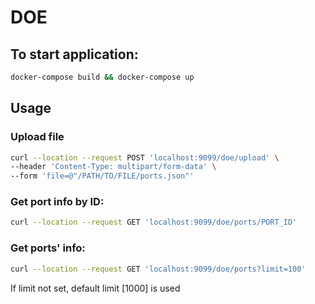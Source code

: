 # DOE

## To start application:
```bash
docker-compose build && docker-compose up
```

## Usage

### Upload file
```bash
curl --location --request POST 'localhost:9099/doe/upload' \
--header 'Content-Type: multipart/form-data' \
--form 'file=@"/PATH/TO/FILE/ports.json"'
```

### Get port info by ID:
```bash
curl --location --request GET 'localhost:9099/doe/ports/PORT_ID'
```

### Get ports' info:
```bash
curl --location --request GET 'localhost:9099/doe/ports?limit=100'
```
If limit not set, default limit [1000] is used